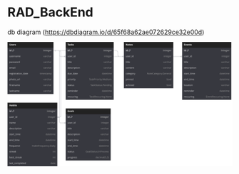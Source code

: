 # RAD_BackEnd

db diagram (https://dbdiagram.io/d/65f68a62ae072629ce32e00d)
</hr>

<img src="docs/rad_dbdiagram.svg">

